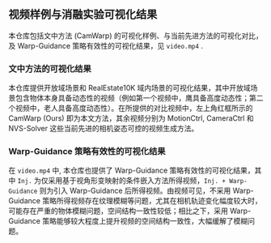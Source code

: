 ## 视频样例与消融实验可视化结果

本仓库包括文中方法 (CamWarp) 的可视化样例、与当前先进方法的可视化对比，及 Warp-Guidance 策略有效性的可视化结果，见 `video.mp4` .
### 文中方法的可视化结果
本仓库提供开放域场景和 RealEstate10K 域内场景的可视化结果，其中开放域场景包含物体本身具备动态性的视频（例如第一个视频中，鹰具备高度动态性；第二个视频中，老人具备高度动态性）。在所提供的对比视频中，左上角红框所示的 CamWarp (Ours) 即为本文方法，其余视频分别为 MotionCtrl, CameraCtrl 和 NVS-Solver 这些当前先进的相机姿态可控的视频生成方法。

### Warp-Guidance 策略有效性的可视化结果
在 `video.mp4` 中, 本仓库也提供了 Warp-Guidance 策略有效性的可视化结果，其中 `Inj.` 为仅采用基于视角形变映射的条件嵌入方法所得视频，`Inj. + Warp-Guidance` 则为引入 Warp-Guidance 后所得视频。由视频可见，不采用 Warp-Guidance 策略所得视频存在纹理模糊等问题，尤其在相机轨迹变化幅度较大时，可能存在严重的物体模糊问题，空间结构一致性较低；相比之下，采用 Warp-Guidance 策略能够较大程度上提升视频的空间结构一致性，大幅缓解了模糊问题。
